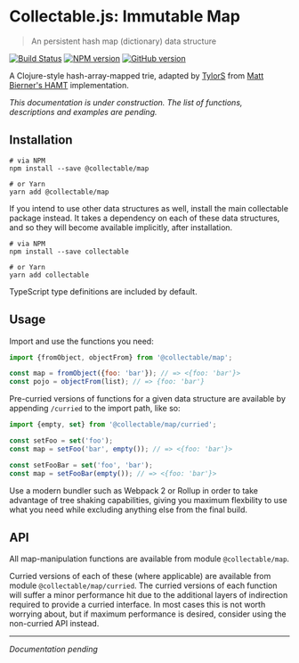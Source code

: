 # Collectable.js: Immutable Map

> An persistent hash map (dictionary) data structure

[![Build Status](https://travis-ci.org/frptools/collectable.svg?branch=master)](https://travis-ci.org/frptools/collectable)
[![NPM version](https://badge.fury.io/js/@collectable/map.svg)](http://badge.fury.io/js/@collectable/map)
[![GitHub version](https://badge.fury.io/gh/frptools%2Fcollectable.svg)](https://badge.fury.io/gh/frptools%2Fcollectable)

 A Clojure-style hash-array-mapped trie, adapted by [TylorS](https://github.com/TylorS) from [Matt Bierner's HAMT](https://github.com/mattbierner/hamt_plus) implementation.

*This documentation is under construction. The list of functions, descriptions and examples are pending.*

## Installation

```
# via NPM
npm install --save @collectable/map

# or Yarn
yarn add @collectable/map
```

If you intend to use other data structures as well, install the main collectable package instead. It takes a dependency on each of these data structures, and so they will become available implicitly, after installation.

```
# via NPM
npm install --save collectable

# or Yarn
yarn add collectable
```

TypeScript type definitions are included by default.

## Usage

Import and use the functions you need:

```js
import {fromObject, objectFrom} from '@collectable/map';

const map = fromObject({foo: 'bar'}); // => <{foo: 'bar'}>
const pojo = objectFrom(list); // => {foo: 'bar'}
```

Pre-curried versions of functions for a given data structure are available by appending `/curried` to the import path, like so:

```ts
import {empty, set} from '@collectable/map/curried';

const setFoo = set('foo');
const map = setFoo('bar', empty()); // => <{foo: 'bar'}>

const setFooBar = set('foo', 'bar');
const map = setFooBar(empty()); // => <{foo: 'bar'}>
```

Use a modern bundler such as Webpack 2 or Rollup in order to take advantage of tree shaking capabilities, giving you maximum flexbility to use what you need while excluding anything else from the final build.

## API

All map-manipulation functions are available from module `@collectable/map`.

Curried versions of each of these (where applicable) are available from module `@collectable/map/curried`. The curried versions of each function will suffer a minor performance hit due to the additional layers of indirection required to provide a curried interface. In most cases this is not worth worrying about, but if maximum performance is desired, consider using the non-curried API instead.

----

*Documentation pending*